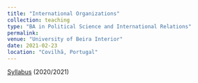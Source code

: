 ```yaml
---
title: "International Organizations"
collection: teaching
type: "BA in Political Science and International Relations"
permalink: 
venue: "University of Beira Interior"
date: 2021-02-23
location: "Covilhã, Portugal"
---
```



[Syllabus](https://www.dropbox.com/s/ik3lvmeuk5ncncm/Syllabus.pdf?dl=0) (2020/2021)
